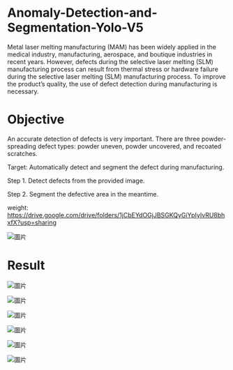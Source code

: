 # Anomaly-Detection-and-Segmentation-Yolo-V5

Metal laser melting manufacturing (MAM) has been widely applied in the medical industry, manufacturing, aerospace, and boutique industries in recent years. 
However, defects during the selective laser melting (SLM) manufacturing process can result from thermal stress or hardware failure during the selective laser melting (SLM) manufacturing process.
To improve the product’s quality, the use of defect detection during manufacturing is necessary. 

# Objective

An accurate detection of defects is very important. There are three powder-spreading defect types: powder uneven, powder uncovered, and recoated scratches.

Target: Automatically detect and segment the defect during manufacturing.

Step 1. Detect defects from the provided image.

Step 2.  Segment the defective area in the meantime.


weight: https://drive.google.com/drive/folders/1jCbEYdOGjJBSGKQyGiYpIyIvRU8bhxfX?usp=sharing

![圖片](https://github.com/YeeHaoSu/Anomaly-Detection-and-Segmentation-Yolo-V5/assets/90921571/43ab436d-4107-48e0-9905-ab29af945202)


# Result

![圖片](https://github.com/YeeHaoSu/Anomaly-Detection-and-Segmentation-Yolo-V5/assets/90921571/ae3bff24-5abb-40b0-8301-50efa0f62425)

![圖片](https://github.com/YeeHaoSu/Anomaly-Detection-and-Segmentation-Yolo-V5/assets/90921571/e4da44af-72f2-4c2d-93a1-97df96c7cb00)

![圖片](https://github.com/YeeHaoSu/Anomaly-Detection-and-Segmentation-Yolo-V5/assets/90921571/229a77f1-f541-4cf2-9407-34fe4bd56f10)

![圖片](https://github.com/YeeHaoSu/Anomaly-Detection-and-Segmentation-Yolo-V5/assets/90921571/9218f12e-92fd-4bf4-9e7d-1adf9b2ecc3a)

![圖片](https://github.com/YeeHaoSu/Anomaly-Detection-and-Segmentation-Yolo-V5/assets/90921571/67a1c77e-d2d2-4b2b-8ca9-6e4b0cb74a24)

![圖片](https://github.com/YeeHaoSu/Anomaly-Detection-and-Segmentation-Yolo-V5/assets/90921571/d758a7f6-c8a2-4459-a45c-be0483da49e5)





